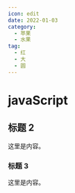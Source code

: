 ```yaml
---
icon: edit
date: 2022-01-03
category:
  - 苹果
  - 水果
tag:
  - 红
  - 大
  - 圆
---
```


# javaScript

## 标题 2

这里是内容。

### 标题 3

这里是内容。
